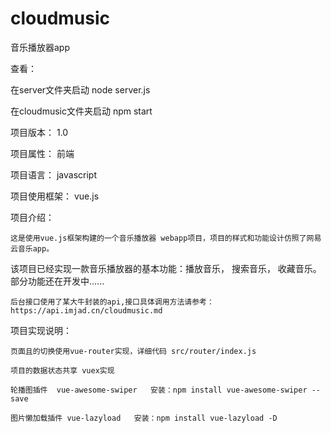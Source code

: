 # cloudmusic

音乐播放器app

查看：

  在server文件夹启动 node server.js
  
  在cloudmusic文件夹启动  npm start


项目版本： 1.0

项目属性： 前端

项目语言： javascript

项目使用框架：  vue.js

项目介绍：  

    这是使用vue.js框架构建的一个音乐播放器 webapp项目，项目的样式和功能设计仿照了网易云音乐app。
该项目已经实现一款音乐播放器的基本功能：播放音乐， 搜索音乐， 收藏音乐。部分功能还在开发中......

    后台接口使用了某大牛封装的api,接口具体调用方法请参考：https://api.imjad.cn/cloudmusic.md

项目实现说明：

    页面且的切换使用vue-router实现，详细代码 src/router/index.js 
    
    项目的数据状态共享 vuex实现
    
    轮播图插件  vue-awesome-swiper   安装：npm install vue-awesome-swiper --save
    
    图片懒加载插件 vue-lazyload   安装：npm install vue-lazyload -D
